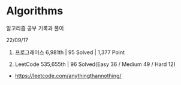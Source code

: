 # Algorithms

알고리즘 공부 기록과 풀이

22/09/17

1. 프로그래머스 6,981th | 95 Solved | 1,377 Point

2. LeetCode 535,655th | 96 Solved(Easy 36 / Medium 49 / Hard 12)

- https://leetcode.com/anythingthannothing/
